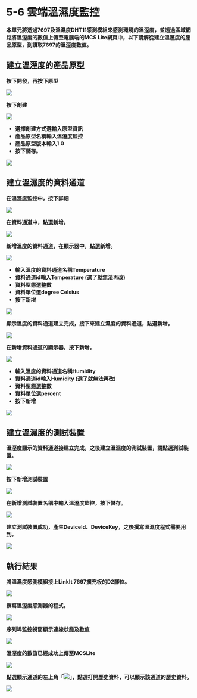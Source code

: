 # 5-6 雲端溫濕度監控

**本單元將透過7697及溫濕度DHT11感測模組來感測環境的溫溼度，並透過區域網路將溫溼度的數值上傳至電腦端的MCS Lite網頁中，以下講解從建立溫溼度的產品原型，到讀取7697的溫溼度數值。**  


## **建立溫溼度的產品原型**

**按下開發，再按下原型**

![](https://lh3.googleusercontent.com/2OvBVC-fzs4zRszqeUkGviHwptb-huAQGZszQXkmwGRzjkAIWQjeO_LCrl2DSQIs10oVNut7OYCdD6GZKLf_n6VrTeR1wWJYPn1g6pmGASv_bUMbMf_4hqnEaRyqfRoJFMnhKKCvi-ZjEkyrrA)

**按下創建**

![](https://lh4.googleusercontent.com/5bUHm1-qRBGmYxhoZT6H9dB6tL-Bu8WgpHPZM61zW_5cSfBHUJgIrSpKheyLiuU8LoRUF19bVhM_B-VygBddF14zumW_GoxZl4iffCVh7uV1NZeMNIgq3B8oQCqSbr-fe4iIe0hdOF_NxL5vjA)

* **選擇創建方式選輸入原型資訊**
* **產品原型名稱輸入溫溼度監控**
* **產品原型版本輸入1.0**
* **按下儲存。**

![](https://lh3.googleusercontent.com/jIsPGziuIucod1gcfN0ncKDljhgN6EBmFLm4dcTeQENcKe0u_7qvtWDEDc35AOziCiknal28Qq3HNvjbYqHK9N-XY7Px8bl94b4e3Lyd1inR_3WQKEEnvG65eLYEiCBJwT89R4KbiVbQxMZePA)

## **建立溫濕度的資料通道**

**在溫溼度監控中，按下詳細**

![](https://lh3.googleusercontent.com/vmym2xdnTmEAMKsaeX5WzJ0jJ4fAQ_V87S7qPkBiYKu3WgN-XR2LksrLZzkyvtw9-9-rWOHPK23UYBOQFyo04FFnA8DOpxgh4ayFYLOstRfWcYkfHTJOhXzdhkjlGehDmRx8JXSi4AxGOJSmKA)

**在資料通道中，點選新增。**

![](https://lh6.googleusercontent.com/2MFKuEqi44YXgkytpQQH4BdERXmuL4YUXJBNv3XoRo9fARThEjQHj5HvC-t9whvs0KyZwCdGgRKAPx6IQqzEutpLuRVEynXy7KScHhYFO43geMeAtdQSGMDfEDgQqGcK-nIfoul5XY2F_Wuqsg)

**新增溫度的資料通道，在顯示器中，點選新增。**

![](https://lh6.googleusercontent.com/l76isNk-7A3lM9y7J7vojCz0gF5xuaMPAjteYm2Jdd6m1GgEIvcu7sQA6B5roxWOfaYhSXBA8-ilWsFXUscBmbvb9wcyE6uI4j17iRBd-H4NDG3_aBYxnUMEthl7hgsU3SGQwIkdWUrtNsPktQ)

* **輸入溫度的資料通道名稱Temperature**
* **資料通道id輸入Temperature \(選了就無法再改\)**
* **資料型態選整數**
* **資料單位選degree Celsius**
* **按下新增**

![](https://lh5.googleusercontent.com/RC8jY1jVv2YMJ64vM1Ij3FTa_0-OV5d3YU4YW0sk41rHkMkY6SbIb22t7C6kdU0SL06IaZbXZc_kzfuVfOYEk_3lrgzAogLHFRVpUjHMi66EFJRbmyDJ_heQdPn_q6irjhvQ91Oig6knP3XStw)

**顯示溫度的資料通道建立完成，接下來建立濕度的資料通道，點選新增。**

![](https://lh5.googleusercontent.com/fFfwHgsF2Pc5IQ0D3CZfDQ9AhW2FUREFbxKf0xl2O4r7vZ9zGPnsNCM7LEIoDy_m8dcai3wKmox9Ca8_8DtkcumAZn4vGFaZQD_3IRA8dYOPQhQMDa0w22vnEE9DKHdhUlDPX29XTEqpWIshZQ)

**在新增資料通道的顯示器，按下新增。**

![](https://lh6.googleusercontent.com/l76isNk-7A3lM9y7J7vojCz0gF5xuaMPAjteYm2Jdd6m1GgEIvcu7sQA6B5roxWOfaYhSXBA8-ilWsFXUscBmbvb9wcyE6uI4j17iRBd-H4NDG3_aBYxnUMEthl7hgsU3SGQwIkdWUrtNsPktQ)

* **輸入溫度的資料通道名稱Humidity**
* **資料通道id輸入Humidity \(選了就無法再改\)**
* **資料型態選整數**
* **資料單位選percent**
* **按下新增**

![](https://lh5.googleusercontent.com/i8DHx1aeENf_dZg3gskoTAd1rI4lW1DqgqVCPfxE8jR8rQdaYL59sY9c6Bpacl4jcFpZRo0kQ0OJsQ-4jYDcn72GLOoN45Ai0nSo5rszIVbl5Gfh-uiXRb8FTLq1FIoNQawFRDAyDMGQZfR_ig)

## **建立溫濕度的測試裝置**

**溫溼度顯示的資料通道接建立完成，之後建立溫濕度的測試裝置，請點選測試裝置。**

![](https://lh6.googleusercontent.com/FjVFaenRPEA-miVCmLo3Jav8FWZ5q7wH5-ozJp_GLzktSZZAxn5jt5Iok5VB5h2GM13UggntkfNTh3W5-dtuxsn-JbBLco7gLnIhB6RaTYmN9wKwnaVyJCQ-kpy-g_lEo4pJwDQ_mlKXcYTNIQ)

**按下新增測試裝置**

![](https://lh6.googleusercontent.com/sVdVWUhqtpXQri1GE0K50d_uIr-q36S-YUz8K9XL9OcCOTJp9i10NXsEc2F9avIu_FrDBx9PfiRwj4vFmnj41O323oSPU5CgX0u7wMXCdYEqwTwmsCxXd7wNmnM9Qb5neIy9GPhxftomIKJBJg)

**在新增測試裝置名稱中輸入溫溼度監控，按下儲存。**

![](https://lh5.googleusercontent.com/zebc6iChlsxN-DEQTkFJJVw3ORv3Cr1yW7eiVFjPpqBzNxLXWzL7hyM3Tfbc2anfoXOD1Yn_9sPR5xSbL5E2wwIeSUjKvrjrkYOoUTkOyH7oDjE07Hp5Lb6piRj0zuWZ1DGQaLMiCLo1KF0cGA)

**建立測試裝置成功，產生DeviceId、DeviceKey，之後撰寫溫濕度程式需要用到。**

![](https://lh3.googleusercontent.com/QsMbuBDHgt86FFPj53eC1nxsZwGwdlyU37kPNZdRAw-TmXVUY0-d7sLJlj5y1wfzxnEu0Gmph4C5dIwjJAnSPEudFWHkGEmlCTlsNudvUnhkyp1DQuJGyb3e_6HH-x7XZzmcH79GmDwur5Vyzg)

## **執行結果**

**將溫濕度感測模組接上LinkIt 7697擴充板的D2腳位。**  


![](https://lh5.googleusercontent.com/rW6R_GndpWU5WjGMdRIyjI_5G4450nITwQZ_hDVx8GZyEfIFZiqwyHiGratUskYWaUEe3DIRaw9KTlcBuWpLIo0pvPqTQPS901ABtPBKKmq7yG4PU9rv37K5Rf58jLn4PMGhn85X-6gyYHjohw)

**撰寫溫溼度感測器的程式。**

![](https://lh5.googleusercontent.com/U5E-vfhybQ3Xlw6Pnwqn-QN5k98VbMuB2DYbExcVrHrGdIyOlZt4NuLBhp0YaHvVQRRP6cRFH5E5ujtWp4U0P5_V-ElA2E99JSeCaKD8RRI4jSt7ZFX0-uJEd8-H-aNdWBUEh4bySq-TOhvRiQ)

**序列埠監控視窗顯示連線狀態及數值**

![](https://lh6.googleusercontent.com/DQ2NDUoy8kgKKfSJzU2fTbNFXzKhUkyNjEp2PwRkybxWWyTYrky7yqSCoODfjIzQDEo-XZzQXkCnpw2GyfpELSEwZM9VuAylcn5XBXUzVb6lJHV0BY8_aLDNqbVmTTMRyiY_iQMKsqVlW3enXA)

**溫溼度的數值已經成功上傳至MCSLite**

![](https://lh5.googleusercontent.com/eFBwTbsjiG7-__GbHFqT0VktfpBZLgrXD6BK4upIiXT7-2FqALjj28T4AXQCNyDItOBWPl3YA2W0UNdGp70jiNFxwLaaI0k9ojhKU2ViQdMZPw3j_69W17iQieemSx4pwH5KKDbiX33_nCKr2Q)

**點選顯示通道的左上角「**![](https://lh5.googleusercontent.com/wax5wKbB_4qzeo03AXBGBLEie768y8lE1_S1UK6IXhgsKp6iH1GSWAqks0SWfBJvhhqiHTG6wdhsX9yjmKvbZOdrdmg8kxt4GKm7wrsuo16vswX4OHkzP4HYjhQf0ZbJ4htwAxfVozXok3omAw)**」，點選打開歷史資料，可以顯示該通道的歷史資料。**

![](https://lh3.googleusercontent.com/Upn-XcNXCwjqZQeErWOWnU5CZ8zBxFVo38B0EhXFEaFbCkOtq3lI7vwHii1D6iV2o8p-lOMin5b-Z5m9pFDNwCMats54CXnJGv8AjqSoIq45laBWryqUjt-2fgH856SkjPxCaj_fNn6-r174Gw)



